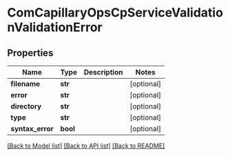 # ComCapillaryOpsCpServiceValidationValidationError

## Properties
Name | Type | Description | Notes
------------ | ------------- | ------------- | -------------
**filename** | **str** |  | [optional] 
**error** | **str** |  | [optional] 
**directory** | **str** |  | [optional] 
**type** | **str** |  | [optional] 
**syntax_error** | **bool** |  | [optional] 

[[Back to Model list]](../README.md#documentation-for-models) [[Back to API list]](../README.md#documentation-for-api-endpoints) [[Back to README]](../README.md)

